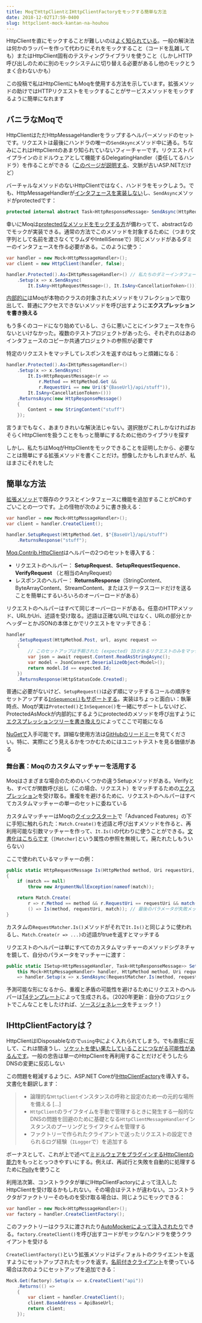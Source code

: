 ```yaml
---
title: MoqでHttpClientとIHttpClientFactoryをモックする簡単な方法
date: 2018-12-02T17:59-0400
slug: httpclient-mock-kantan-na-houhou
---
```


HttpClientを直にモックすることが難しいのは[よく知られている](https://github.com/dotnet/corefx/issues/1624)。一般の解決法は何かのラッパーを作って代わりにそれをモックすること（コードを乱雑しても）またはHttpClient固有のテスティングライブラリを使うこと（しかしHTTP呼び出しのために別のモックシステムに切り替える必要があるし他のモックとうまく合わないかも）

この投稿で私はHttpClientにもMoqを使用する方法を示しています。拡張メソッドの助けではHTTPリクエストをモックすることがサービスメソッドをモックするように簡単になれます

<!-- end -->

## バニラなMoqで

HttpClientはただHttpMessageHandlerをラップするヘルパーメソッドのセットです。リクエストは最後にハンドラの唯一の`SendAsync`メソッド中に通る。ちなみにこれはHttpClientのあまり知られていないフィーチャーです。リクエストパイプラインのミドルウェアとして機能するDelegatingHandler（委任してるハンドラ）を作ることができる（[このページが説明する](https://docs.microsoft.com/ja-jp/aspnet/web-api/overview/advanced/http-message-handlers)、文脈が古いASP.NETだけど）

バーチャルなメソッドのないHttpClientではなく、ハンドラをモックしよう。でも、HttpMessageHandlerが[インタフェースを実装しない](https://source.dot.net/#System.Net.Http/System/Net/Http/HttpMessageHandler.cs)し、`SendAsync`メソッドがprotectedです：

```csharp
protected internal abstract Task<HttpResponseMessage> SendAsync(HttpRequestMessage request, CancellationToken cancellationToken);
```

幸いにMoqは[protectedなメソッドをモックする方](https://github.com/Moq/moq4/wiki/Quickstart#miscellaneous)が備わってて、abstractなのでモックが実装できる。通常の方法でこのメソッドを対象するために（つまり文字列として名前を渡さなくてラムダやIntelliSenseで）同じメソッドがあるダミーのインタフェースを作る必要がある。このように使う：

```csharp
var handler = new Mock<HttpMessageHandler>();
var client = new HttpClient(handler, false);

handler.Protected().As<IHttpMessageHandler>() // 私たちのダミーインタフェース
    .Setup(x => x.SendAsync(
        It.IsAny<HttpRequestMessage>(), It.IsAny<CancellationToken>()));
```

[内部的に](https://github.com/moq/moq4/blob/v4.10.0/src/Moq/Protected/ProtectedAsMock.cs#L184-L190)はMoqが本物のクラスの対象されたメソッドをリフレクションで取り出して、普通にアクセスできないメソッドを呼び出すように**エクスプレッションを書き換える**

もう多くのコードになり始めているし、さらに悪いことにインタフェースを作らないといけなかった。複数のテストプロジェクトがあったら、それぞれのはあのインタフェースのコピーか共通プロジェクトの参照が必要です

特定のリクエストをマッチしてレスポンスを返すのはもっと煩雑になる：

```csharp
handler.Protected().As<IHttpMessageHandler>()
    .Setup(x => x.SendAsync(
        It.Is<HttpRequestMessage>(r =>
            r.Method == HttpMethod.Get &&
            r.RequestUri == new Uri($"{BaseUrl}/api/stuff")),
        It.IsAny<CancellationToken>()))
    .ReturnsAsync(new HttpResponseMessage()
    {
        Content = new StringContent("stuff")
    });
```

言うまでもなく、あまりきれいな解決法じゃない。選択肢がこれしかなければおそらくHttpClientを扱うことをもっと簡単にするために他のライブラリを探す

しかし、私たちはMoqがHttpClientをモックできることを証明したから、必要なことは簡単にする拡張メソッドを書くことだけ。想像したかもしれませんが、私はまさにそれをした

## 簡単な方法

[拡張メソッド](https://docs.microsoft.com/ja-jp/dotnet/csharp/programming-guide/classes-and-structs/extension-methods)で既存のクラスとインタフェースに機能を追加することがC#のすごいことの一つです。上の怪物が次のように書き換える：

```csharp
var handler = new Mock<HttpMessageHandler>();
var client = handler.CreateClient();

handler.SetupRequest(HttpMethod.Get, $"{BaseUrl}/api/stuff")
    .ReturnsResponse("stuff");
```

[Moq.Contrib.HttpClient](https://github.com/maxkagamine/Moq.Contrib.HttpClient)はヘルパーの2つのセットを導入する：

- リクエストのヘルパー： **SetupRequest**、**SetupRequestSequence**、**VerifyRequest** （と相当のAnyRequest）
- レスポンスのヘルパー： **ReturnsResponse**（StringContent、ByteArrayContent、StreamContent、またはステータスコードだけを送ることを簡単にするいろいろのオーバーロードがある）

リクエストのヘルパーはすべて同じオーバーロードがある。任意のHTTPメソッド、URLかUri、述語を受け取る。述語は正確なURLではなく、URLの部分とかヘッダーとかJSONの本体とかでリクエストをマッチできる：

```csharp
handler
    .SetupRequest(HttpMethod.Post, url, async request =>
    {
        // このセットアップは予期された (expected) IDがあるリクエストのみをマッチする
        var json = await request.Content.ReadAsStringAsync();
        var model = JsonConvert.DeserializeObject<Model>();
        return model.Id == expected.Id;
    })
    .ReturnsResponse(HttpStatusCode.Created);
```

普通に必要がないけど、`SetupRequest()`は必ず順にマッチするコールの順序をセットアップする[`InSequence()`もサポートする](https://github.com/maxkagamine/Moq.Contrib.HttpClient/blob/master/test/Moq.Contrib.HttpClient.Test/SequenceExtensionsTests.cs)。実装はちょっと面白い：執筆時点、Moqが実は`Protected()`と`InSequence()`を一緒にサポートしないけど、ProtectedAsMockが内部的にするようにprotectedのメソッドを呼び出すように[エクスプレッションツリーを書き換えり](https://github.com/maxkagamine/Moq.Contrib.HttpClient/blob/master/src/Moq.Contrib.HttpClient/MockHttpMessageHandlerExtensions.cs#L96-L148)によってここで可能になる

[NuGetで](https://www.nuget.org/packages/Moq.Contrib.HttpClient/)入手可能です。詳細な使用方法は[GitHubのリードミー](https://github.com/maxkagamine/Moq.Contrib.HttpClient)を見てください。特に、実際にどう見えるかをつかむためにはユニットテストを見る価値がある

### 舞台裏：Moqのカスタムマッチャーを活用する

Moqはさまざまな場合のためのいくつかの違うSetupメソッドがある。Verifyとも、すべてが関数呼び出し（この場合、リクエスト）をマッチするための[エクスプレッション](https://docs.microsoft.com/ja-jp/dotnet/csharp/programming-guide/concepts/expression-trees/)を受け取る。重複をを避けるために、リクエストのヘルパーはすべてカスタムマッチャーの単一のセットに委ねている

カスタムマッチャーはMoqの[クイックスタート](https://github.com/Moq/moq4/wiki/Quickstart#advanced-features)で「Advanced Features」の下に手短に触れられた：`Match.Create()`を述語と呼び出すメソッドを作ると、再利用可能な引数マッチャーを作って、`It.Is()`の代わりに使うことができる。[文書化はこちらです](http://www.nudoq.org/#!/Packages/Moq/Moq/Match\(T\))（`[Matcher]`という属性の参照を無視して。廃たれたしもういらない）

ここで使われているマッチャーの例：

```csharp
public static HttpRequestMessage Is(HttpMethod method, Uri requestUri, Predicate<HttpRequestMessage> match)
{
    if (match == null)
        throw new ArgumentNullException(nameof(match));

    return Match.Create(
        r => r.Method == method && r.RequestUri == requestUri && match(r),
        () => Is(method, requestUri, match)); // 最後のパラメータが失敗メッセージのみに使用される
}
```

カスタムの`RequestMatcher.Is()`メソッドがそれで`It.Is()`と同じように使われるし、`Match.Create(r => ...)`の述語がtrueを返すとマッチする

リクエストのヘルパーは単にすべてのカスタムマッチャーのメソッドシグネチャを鏡して、自分のパラメータをマッチャーに渡す：

```csharp
public static ISetup<HttpMessageHandler, Task<HttpResponseMessage>> SetupRequest(
    this Mock<HttpMessageHandler> handler, HttpMethod method, Uri requestUri, Predicate<HttpRequestMessage> match)
    => handler.Setup(x => x.SendAsync(RequestMatcher.Is(method, requestUri, match), It.IsAny<CancellationToken>()));
```

予測可能な形になるから、重複と矛盾の可能性を避けるためにリクエストのヘルパーは[T4テンプレート](https://docs.microsoft.com/ja-jp/visualstudio/modeling/code-generation-and-t4-text-templates)によって生成される。（2020年更新：自分のプロジェクトでこんなことをしたければ、[ソースジェネレータ](https://devblogs.microsoft.com/dotnet/introducing-c-source-generators/)をチェック！）

## IHttpClientFactoryは？

HttpClientはIDisposableなので`using`中によく入れられてしまう。でも直感に反して、これは間違うし、[ソケットを使い果たしていることにつながる可能性があるんです](https://aspnetmonsters.com/2016/08/2016-08-27-httpclientwrong/)。一般の忠告は単一のHttpClientを再利用することだけどそうしたらDNSの変更に反応しない

この問題を軽減するように、ASP.NET Coreが[IHttpClientFactory](https://docs.microsoft.com/ja-jp/aspnet/core/fundamentals/http-requests)を導入する。文書化を翻訳します：

> - 論理的な`HttpClient`インスタンスの呼称と設定のため一の元的な場所を備える \[...]
> - `HttpClient`のライフタイムを手動で管理するときに発生する一般的なDNSの問題を回避のために基礎となる`HttpClientMessageHandler`インスタンスのプーリングとライフタイムを管理する
> - ファクトリーで作られたクライアントで送ったリクエストの設定できられるログ経験（`ILogger`で）を追加する

ボーナスとして、これが上で述べて[ミドルウェアをプラグインするHttpClientの能力](https://docs.microsoft.com/ja-jp/aspnet/core/fundamentals/http-requests#outgoing-request-middleware)をもっととっつきやすいにする。例えば、再試行と失敗を自動的に処理するために[Polly](https://github.com/App-vNext/Polly#polly)を使うこと

利用法次第、コンストラクタが単にIHttpClientFactoryによって注入したHttpClientを受け取るかもしれない。その場合はテストが違わない。コンストラクタがファクトリーそのものを受け取る場合は、同じようにモックできる：

```csharp
var handler = new Mock<HttpMessageHandler>();
var factory = handler.CreateClientFactory();
```

このファクトリーはクラスに渡されたり[AutoMockerによって注入されたり](https://github.com/moq/Moq.AutoMocker)できる。`factory.CreateClient()`を呼び出すコードがモックなハンドラを使うクライアントを受ける

`CreateClientFactory()`という拡張メソッドはディフォルトのクライエントを返すようにセットアップされたモックを返す。[名前付きクライアント](https://docs.microsoft.com/ja-jp/aspnet/core/fundamentals/http-requests?view=aspnetcore-3.1#named-clients)を使っている場合は次のようにセットアップを追加できる：

```csharp
Mock.Get(factory).Setup(x => x.CreateClient("api"))
    .Returns(() =>
    {
        var client = handler.CreateClient();
        client.BaseAddress = ApiBaseUrl;
        return client;
    });
```
